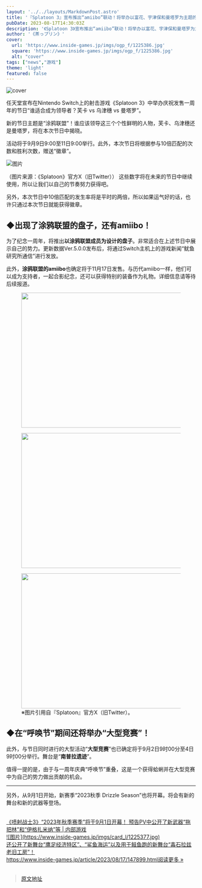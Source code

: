 ```yaml
---
layout: '../../layouts/MarkdownPost.astro'
title: '『Splatoon 3』宣布推出“amiibo”联动！将举办以富花、宇津保和曼塔罗为主题的“一周年庆典”'
pubDate: 2023-08-17T14:30:03Z
description: '《Splatoon 3》宣布推出“amiibo”联动！将举办以富花、宇津保和曼塔罗为主题的“一周年庆典”。'
author: '《茶っプリン》'
cover:
  url: 'https://www.inside-games.jp/imgs/ogp_f/1225386.jpg'
  square: 'https://www.inside-games.jp/imgs/ogp_f/1225386.jpg'
  alt: "cover"
tags: ["news","游戏"]
theme: 'light'
featured: false
---
```


![cover](https://www.inside-games.jp/imgs/ogp_f/1225386.jpg)

任天堂宣布在Nintendo Switch上的射击游戏《Splatoon 3》中举办庆祝发售一周年的节日“谁适合成为领导者？芙卡 vs 乌津穗 vs 曼塔罗”。 

新的节日主题是“涂鸦联盟”！谁应该领导这三个个性鲜明的人物，芙卡、乌津穗还是曼塔罗，将在本次节日中揭晓。

活动将于9月9日9:00至11日9:00举行。此外，本次节日将根据参与10倍匹配的次数和胜利次数，赠送“徽章”。

![图片](https://www.inside-games.jp/imgs/zoom/1225379.jpg)

（图片来源：《Splatoon》官方X（旧Twitter））
这些数字将在未来的节日中继续使用，所以让我们以自己的节奏努力获得吧。</p><p>另外，本次节日中10倍匹配的发生率将是平时的两倍，所以如果运气好的话，也许只通过本次节日就能获得徽章。</p><figure class="ctms-editor-twitter"><blockquote class="twitter-tweet" data-conversation=""><a href="https://twitter.com/SplatoonJP/status/1692159844504203602"></a></blockquote><script async="" charset="utf-8" src="https://platform.twitter.com/widgets.js"></script></figure><h2>◆出现了涂鸦联盟的盘子，还有amiibo！</h2><p>为了纪念一周年，将推出<b>以涂鸦联盟成员为设计的盘子</b>。非常适合在上述节日中展示自己的势力。更新数据Ver.5.0.0发布后，将通过Switch主机上的游戏新闻“鱿鱼研究所通信”进行发放。</p><figure class="ctms-editor-twitter"><blockquote class="twitter-tweet" data-conversation=""><a href="https://twitter.com/SplatoonJP/status/1692160096414138760"></a></blockquote><script async="" charset="utf-8" src="https://platform.twitter.com/widgets.js"></script></figure><p>此外，<b>涂鸦联盟的amiibo</b>也确定将于11月17日发售。与历代amiibo一样，他们可以成为支持者，一起合影纪念，还可以获得特别的装备作为礼物。详细信息请等待后续报道。</p><figure class="ctms-editor-twitter"><blockquote class="twitter-tweet" data-conversation=""><a href="https://twitter.com/SplatoonJP/status/1692160472227979626"></a></blockquote><script async="" charset="utf-8" src="https://platform.twitter.com/widgets.js"></script></figure><figure class="ctms-editor-image"><img src="https://www.inside-games.jp/imgs/zoom/1225382.jpg" class="inline-article-image" width="640" height="359"></figure><figure class="ctms-editor-image"><img src="https://www.inside-games.jp/imgs/zoom/1225383.jpg" class="inline-article-image" width="640" height="359"></figure><figure class="ctms-editor-image"><img src="https://www.inside-games.jp/imgs/zoom/1225384.jpg" class="inline-article-image" width="640" height="359"><figcaption>※图片引用自『Splatoon』官方X（旧Twitter）。</figcaption></figure>
</figcaption></figure><h2>◆在“呼唤节”期间还将举办“大型竞赛”！</h2><p>此外，与节日同时进行的大型活动“<b>大型竞赛</b>”也已确定将于9月2日9时00分至4日9时00分举行。舞台是“<b>南普拉遗迹</b>”。</p><p>值得一提的是，由于与一周年庆典“呼唤节”重叠，这是一个获得蛤蜊并在大型竞赛中为自己的势力做出贡献的机会。</p><figure class="ctms-editor-twitter"><blockquote class="twitter-tweet" data-conversation=""><a href="https://twitter.com/SplatoonJP/status/1692160674892513556"></a></blockquote><script async="" charset="utf-8" src="https://platform.twitter.com/widgets.js"></script></figure><hr><p>另外，从9月1日开始，新赛季“2023秋季 Drizzle Season”也将开幕。将会有新的舞台和新的武器等登场。</p><br><div class="link-card"><a href="https://www.inside-games.jp/article/2023/08/17/147899.html" target="_blank"><div class="link-card-title">《喷射战士3》“2023年秋季赛季”将于9月1日开幕！ 预告PV中公开了新武器“拖把林”和“伊格扎米纳”等 | 内部游戏</div><div class="link-card-image">![图片](https://www.inside-games.jp/imgs/card_l/1225377.jpg)</div><div class="link-card-cap">还公开了新舞台“鹰足经济特区”、“鲨鱼海运”以及用于鲑鱼跑的新舞台“毒石拉兹老旧工房”！</div><div class="link-card-url"><span class="link-card-urltxt"> https://www.inside-games.jp/article/2023/08/17/147899.html</span><span class="link-card-btn">阅读更多 »</span></div></a></div><br><script type="text/javascript">;Array.prototype.forEach.call(document.querySelectorAll("div.af_list a"), function (el) { if (el.getAttribute("data-shopping-click") === "") { return; } el.setAttribute("data-shopping-click", ""); el.addEventListener("click", function (e) { let matches = /\/\/www\.amazon\.co\.jp\/gp\/product\/([^/]+)\//.exec(e.target.href); if (matches) { cX.callQueue.push(["sendEvent", "shopping_click", { amazon: matches[1] }]); return; } matches = /\/\/hb\.afl\.rakuten\.co\.jp\/.+\/\? pc=([^&]+)/.exec(e.target.href); if (matches) { matches = /\/mall\/([^/]+)/.exec(decodeURIComponent(matches[1])); if (matches) { cX.callQueue.push(["sendEvent", "shopping_click", { rakuten: matches[1] }]); } } });});</script>

>[原文地址](https://www.inside-games.jp/article/2023/08/17/147900.html)  